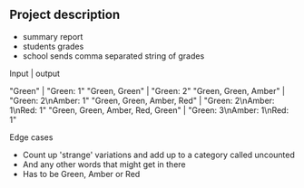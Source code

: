 ## Project description

- summary report
- students grades
- school sends comma separated string of grades

Input                             |       output

"Green"                           |   "Green: 1"
"Green, Green"                    |   "Green: 2"
"Green, Green, Amber"             |   "Green: 2\nAmber: 1"
"Green, Green, Amber, Red"        |   "Green: 2\nAmber: 1\nRed: 1"
"Green, Green, Amber, Red, Green" |   "Green: 3\nAmber: 1\nRed: 1"


Edge cases
- Count up 'strange' variations and add up to a category called uncounted
- And any other words that might get in there
- Has to be Green, Amber or Red
